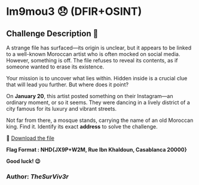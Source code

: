 # lm9mou3 😞  (DFIR+OSINT)
## Challenge Description 📄  
A strange file has surfaced—its origin is unclear, but it appears to be linked to a well-known Moroccan artist who is often mocked on social media. However, something is off. The file refuses to reveal its contents, as if someone wanted to erase its existence.  

Your mission is to uncover what lies within. Hidden inside is a crucial clue that will lead you further. But where does it point?  

On **January 20**, this artist posted something on their Instagram—an ordinary moment, or so it seems. They were dancing in a lively district of a city famous for its luxury and vibrant streets.  

Not far from there, a mosque stands, carrying the name of an old Moroccan king. Find it. Identify its exact **address** to solve the challenge.  

🔗 [Download the file](https://we.tl/t-S7mSEiWiJg)  

**Flag Format : NHD{JX9P+W2M, Rue Ibn Khaldoun, Casablanca 20000}**

**Good luck! 😉**  

### Author: *TheSurViv3r*  
